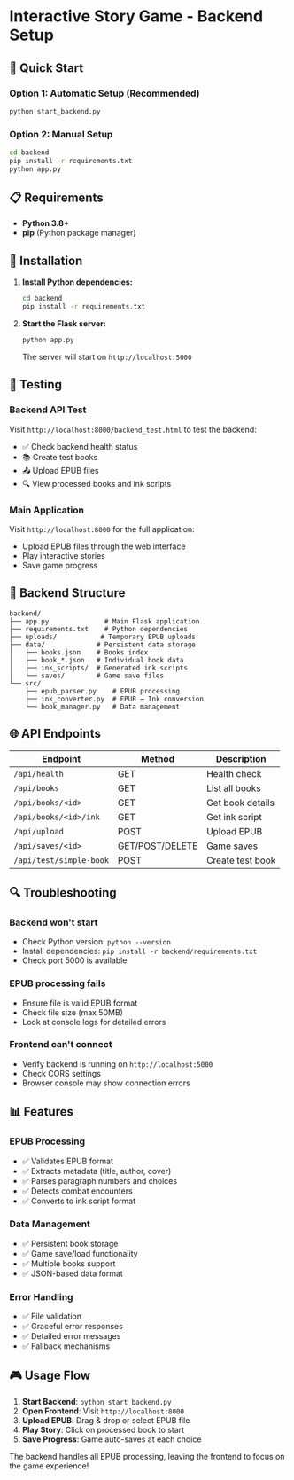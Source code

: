 # Interactive Story Game - Backend Setup

## 🚀 Quick Start

### Option 1: Automatic Setup (Recommended)
```bash
python start_backend.py
```

### Option 2: Manual Setup
```bash
cd backend
pip install -r requirements.txt
python app.py
```

## 📋 Requirements

- **Python 3.8+** 
- **pip** (Python package manager)

## 🔧 Installation

1. **Install Python dependencies:**
   ```bash
   cd backend
   pip install -r requirements.txt
   ```

2. **Start the Flask server:**
   ```bash
   python app.py
   ```

   The server will start on `http://localhost:5000`

## 🧪 Testing

### Backend API Test
Visit `http://localhost:8000/backend_test.html` to test the backend:

- ✅ Check backend health status
- 📚 Create test books
- 📤 Upload EPUB files
- 🔍 View processed books and ink scripts

### Main Application
Visit `http://localhost:8000` for the full application:

- Upload EPUB files through the web interface
- Play interactive stories
- Save game progress

## 📁 Backend Structure

```
backend/
├── app.py              # Main Flask application
├── requirements.txt    # Python dependencies
├── uploads/           # Temporary EPUB uploads
├── data/             # Persistent data storage
│   ├── books.json    # Books index
│   ├── book_*.json   # Individual book data
│   ├── ink_scripts/  # Generated ink scripts
│   └── saves/        # Game save files
└── src/
    ├── epub_parser.py    # EPUB processing
    ├── ink_converter.py  # EPUB → Ink conversion
    └── book_manager.py   # Data management
```

## 🌐 API Endpoints

| Endpoint | Method | Description |
|----------|--------|-------------|
| `/api/health` | GET | Health check |
| `/api/books` | GET | List all books |
| `/api/books/<id>` | GET | Get book details |
| `/api/books/<id>/ink` | GET | Get ink script |
| `/api/upload` | POST | Upload EPUB |
| `/api/saves/<id>` | GET/POST/DELETE | Game saves |
| `/api/test/simple-book` | POST | Create test book |

## 🔍 Troubleshooting

### Backend won't start
- Check Python version: `python --version`
- Install dependencies: `pip install -r backend/requirements.txt`
- Check port 5000 is available

### EPUB processing fails
- Ensure file is valid EPUB format
- Check file size (max 50MB)
- Look at console logs for detailed errors

### Frontend can't connect
- Verify backend is running on `http://localhost:5000`
- Check CORS settings
- Browser console may show connection errors

## 📊 Features

### EPUB Processing
- ✅ Validates EPUB format
- ✅ Extracts metadata (title, author, cover)
- ✅ Parses paragraph numbers and choices
- ✅ Detects combat encounters
- ✅ Converts to ink script format

### Data Management
- ✅ Persistent book storage
- ✅ Game save/load functionality
- ✅ Multiple books support
- ✅ JSON-based data format

### Error Handling
- ✅ File validation
- ✅ Graceful error responses
- ✅ Detailed error messages
- ✅ Fallback mechanisms

## 🎮 Usage Flow

1. **Start Backend**: `python start_backend.py`
2. **Open Frontend**: Visit `http://localhost:8000`
3. **Upload EPUB**: Drag & drop or select EPUB file
4. **Play Story**: Click on processed book to start
5. **Save Progress**: Game auto-saves at each choice

The backend handles all EPUB processing, leaving the frontend to focus on the game experience!